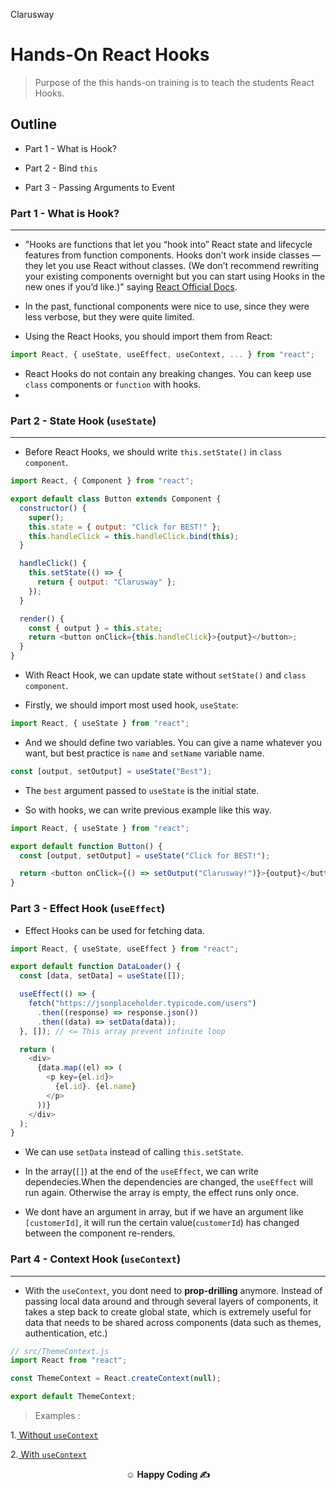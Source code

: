 <p >Clarusway<img align="right"
  src="https://secure.meetupstatic.com/photos/event/3/1/b/9/600_488352729.jpeg"  width="15px"></p>

# Hands-On React Hooks

> Purpose of the this hands-on training is to teach the students React Hooks.

## Outline

- Part 1 - What is Hook?

- Part 2 - Bind `this`

- Part 3 - Passing Arguments to Event

### Part 1 - What is Hook?

---

- "Hooks are functions that let you “hook into” React state and lifecycle features from function components. Hooks don’t work inside classes — they let you use React without classes. (We don’t recommend rewriting your existing components overnight but you can start using Hooks in the new ones if you’d like.)" saying <a href="https://reactjs.org/docs/hooks-overview.html">React Official Docs</a>.
- In the past, functional components were nice to use, since they were less verbose, but they were quite limited.

- Using the React Hooks, you should import them from React:

```js
import React, { useState, useEffect, useContext, ... } from "react";
```

- React Hooks do not contain any breaking changes. You can keep use `class` components or `function` with hooks.
-

### Part 2 - State Hook (`useState`)

---

- Before React Hooks, we should write `this.setState()` in `class component`.

```js
import React, { Component } from "react";

export default class Button extends Component {
  constructor() {
    super();
    this.state = { output: "Click for BEST!" };
    this.handleClick = this.handleClick.bind(this);
  }

  handleClick() {
    this.setState(() => {
      return { output: "Clarusway" };
    });
  }

  render() {
    const { output } = this.state;
    return <button onClick={this.handleClick}>{output}</button>;
  }
}
```

- With React Hook, we can update state without `setState()` and `class component`.

- Firstly, we should import most used hook, `useState`:

```js
import React, { useState } from "react";
```

- And we should define two variables. You can give a name whatever you want, but best practice is `name` and `setName` variable name.

```js
const [output, setOutput] = useState("Best");
```

- The `best` argument passed to `useState` is the initial state.

- So with hooks, we can write previous example like this way.

```js
import React, { useState } from "react";

export default function Button() {
  const [output, setOutput] = useState("Click for BEST!");

  return <button onClick={() => setOutput("Clarusway!")}>{output}</button>;
}
```

### Part 3 - Effect Hook (`useEffect`)

- Effect Hooks can be used for fetching data.

```js
import React, { useState, useEffect } from "react";

export default function DataLoader() {
  const [data, setData] = useState([]);

  useEffect(() => {
    fetch("https://jsonplaceholder.typicode.com/users")
      .then((response) => response.json())
      .then((data) => setData(data));
  }, []); // <= This array prevent infinite loop

  return (
    <div>
      {data.map((el) => (
        <p key={el.id}>
          {el.id}. {el.name}
        </p>
      ))}
    </div>
  );
}
```

- We can use `setData` instead of calling `this.setState`.
- In the array(`[]`) at the end of the `useEffect`, we can write dependecies.When the dependencies are changed, the `useEffect` will run again. Otherwise the array is empty, the effect runs only once.

- We dont have an argument in array, but if we have an argument like `[customerId]`, it will run the certain value(`customerId`) has changed between the component re-renders.

### Part 4 - Context Hook (`useContext`)

---

- With the `useContext`, you dont need to **prop-drilling** anymore. Instead of passing local data around and through several layers of components, it takes a step back to create global state, which is extremely useful for data that needs to be shared across components (data such as themes, authentication, etc.)

```js
// src/ThemeContext.js
import React from "react";

const ThemeContext = React.createContext(null);

export default ThemeContext;
```

> Examples :

1.<a href="https://codesandbox.io/s/without-usecontext-0f8ek">
Without <code>useContext</code></a>

2.<a href="https://codesandbox.io/s/usecontextpractice-lo5c6">
With <code>useContext</code></a>

**<p align="center">&#9786; Happy Coding &#9997;</p>**
